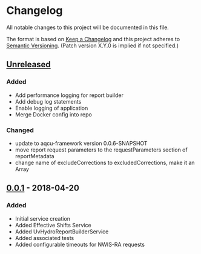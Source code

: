 # Changelog
All notable changes to this project will be documented in this file.

The format is based on [Keep a Changelog](http://keepachangelog.com/en/1.0.0/)
and this project adheres to [Semantic Versioning](http://semver.org/spec/v2.0.0.html). (Patch version X.Y.0 is implied if not specified.)

## [Unreleased]
### Added
- Add performance logging for report builder
- Add debug log statements
- Enable logging of application
- Merge Docker config into repo

### Changed
- update to aqcu-framework version 0.0.6-SNAPSHOT
- move report request parameters to the requestParameters section of reportMetadata
- change name of excludeCorrections to excludedCorrections, make it an Array

## [0.0.1] - 2018-04-20
### Added
- Initial service creation
- Added Effective Shifts Service
- Added UvHydroReportBuilderService
- Added associated tests
- Added configurable timeouts for NWIS-RA requests


[Unreleased]: https://github.com/USGS-CIDA/aqcu-uv-hydro-report/compare/aqcu-uv-hydro-report-0.0.1...master
[0.0.1]: https://github.com/USGS-CIDA/aqcu-uv-hydro-report/tree/aqcu-uv-hydro-report-0.0.1
